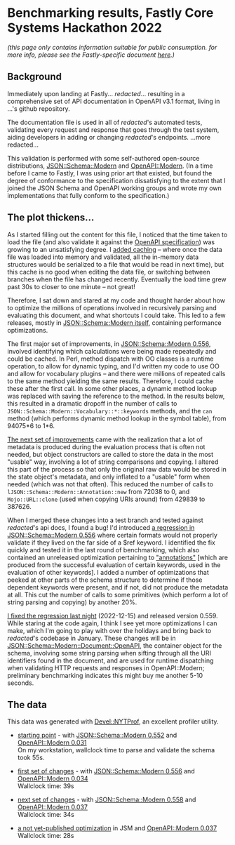 # Benchmarking results, Fastly Core Systems Hackathon 2022

_(this page only contains information suitable for public consumption. for more info, please see the
Fastly-specific document [here](https://docs.google.com/document/d/15z0zlr43IFELGfN52l9ioOn0Ek7dam_kvexamUlO2Ak/edit).)_

## Background

Immediately upon landing at Fastly... _redacted_... resulting in a comprehensive set of API documentation in OpenAPI v3.1 format, living in ...'s github repository.

The documentation file is used in all of _redacted_'s automated tests, validating every request and response that goes through the test system, aiding developers in adding or changing _redacted_'s endpoints. ...more redacted...

This validation is performed with some self-authored open-source distributions, [JSON::Schema::Modern](https://metacpan.org/pod/JSON::Schema::Modern) and [OpenAPI::Modern](https://metacpan.org/pod/OpenAPI::Modern). (In a time before I came to Fastly, I was using prior art that existed, but found the degree of conformance to the specification dissatisfying to the extent that I joined the JSON Schema and OpenAPI working groups and wrote my own implementations that fully conform to the specification.)

## The plot thickens…

As I started filling out the content for this file, I noticed that the time taken to load the file (and also validate it against the [OpenAPI specification](https://spec.openapis.org/oas/v3.1.0)) was growing to an unsatisfying degree.  I [added caching](https://github.com/karenetheridge/JSON-Schema-Modern/commit/50040a70cf) – where once the data file was loaded into memory and validated, all the in-memory data structures would be serialized to a file that would be read in next time), but this cache is no good when editing the data file, or switching between branches when the file has changed recently. Eventually the load time grew past 30s to closer to one minute – not great!

Therefore, I sat down and stared at my code and thought harder about how to optimize the millions of operations involved in recursively parsing and evaluating this document, and what shortcuts I could take. This led to a few releases, mostly in [JSON::Schema::Modern itself](https://metacpan.org/dist/JSON-Schema-Modern/changes), containing performance optimizations.

The first major set of improvements, in [JSON::Schema::Modern 0.556](https://metacpan.org/release/ETHER/JSON-Schema-Modern-0.556/changes), involved identifying which calculations were being made repeatedly and could be cached.  In Perl, method dispatch with OO classes is a runtime operation, to allow for dynamic typing, and I'd written my code to use OO and allow for vocabulary plugins – and there were millions of repeated calls to the same method yielding the same results. Therefore, I could cache these after the first call. In some other places, a dynamic method lookup was replaced with saving the reference to the method. In the results below, this resulted in a dramatic dropoff in the number of calls to `JSON::Schema::Modern::Vocabulary::*::keywords` methods, and the `can` method (which performs dynamic method lookup in the symbol table), from 94075\*6 to 1\*6.

[The next set of improvements](https://github.com/karenetheridge/JSON-Schema-Modern/commit/1a5619c871bcc450c366bc87ef8eeefebb93f612) came with the realization that a lot of metadata is produced during the evaluation process that is often not needed, but object constructors are called to store the data in the most "usable" way, involving a lot of string comparisons and copying. I altered this part of the process so that only the original raw data would be stored in the state object's metadata, and only inflated to a "usable" form when needed (which was not that often). This reduced the number of calls to `lJSON::Schema::Modern::Annotation::new` from 72038 to 0, and `Mojo::URL::clone` (used when copying URIs around) from 429839 to 387626.

When I merged these changes into a test branch and tested against _redacted_'s api docs, I found a bug! I'd introduced [a regression in JSON::Schema::Modern 0.556](https://github.com/karenetheridge/JSON-Schema-Modern/commit/5cd1dee9208ec14ccca0b97a604243787c382661) where certain formats would not properly validate if they lived on the far side of a $ref keyword. I identified the fix quickly and tested it in the last round of benchmarking, which also contained an unreleased optimization pertaining to ["annotations"](https://json-schema.org/draft/2020-12/json-schema-core.html#name-annotations) \[which are produced from the successful evaluation of certain keywords, used in the evaluation of other keywords\]. I added a number of optimizations that peeked at other parts of the schema structure to determine if those dependent keywords were present, and if not, did not produce the metadata at all. This cut the number of calls to some primitives (which perform a lot of string parsing and copying) by another 20%.

[I fixed the regression last night](https://github.com/karenetheridge/JSON-Schema-Modern/commit/0a6a83cbee524b6b9efd6899ba81edaa18a9335c) (2022-12-15) and released version 0.559. While staring at the code again, I think I see yet more optimizations I can make, which I'm going to play with over the holidays and bring back to _redacted_'s codebase in January. These changes will be in [JSON::Schema::Modern::Document::OpenAPI](https://metacpan.org/pod/JSON::Schema::Modern::Document::OpenAPI), the container object for the schema, involving some string parsing when sifting through all the URI identifiers found in the document, and are used for runtime dispatching when validating HTTP requests and responses in OpenAPI::Modern; preliminary benchmarking indicates this might buy me another 5-10 seconds.


## The data

This data was generated with [Devel::NYTProf](https://metacpan.org/pod/Devel::NYTProf), an excellent profiler utility.

* [starting point](hackathon-2022/jsm-0.552-om-0.031/nytprof) - with
[JSON::Schema::Modern 0.552](https://metacpan.org/release/ETHER/JSON-Schema-Modern-0.552/changes)
and
[OpenAPI::Modern 0.031](https://metacpan.org/release/ETHER/OpenAPI-Modern-0.031/changes)  
On my workstation, wallclock time to parse and validate the schema took 55s.

* [first set of changes](hackathon-2022/jsm-0.556-om-0.034/nytprof) - with
[JSON::Schema::Modern 0.556](https://metacpan.org/release/ETHER/JSON-Schema-Modern-0.556/changes)
and
[OpenAPI::Modern 0.034](https://metacpan.org/release/ETHER/OpenAPI-Modern-0.034/changes)  
Wallclock time: 39s

* [next set of changes](hackathon-2022/jsm-0.558-om-0.037/nytprof) - with
[JSON::Schema::Modern 0.558](https://metacpan.org/release/ETHER/JSON-Schema-Modern-0.558/changes)
and [OpenAPI::Modern 0.037](https://metacpan.org/release/ETHER/OpenAPI-Modern-0.037/changes)  
Wallclock time: 34s

* [a not yet-published optimization](hackathon-2022/jsm-0.558-plus-no-annotations-om-0.037/nytprof)
in JSM and [OpenAPI::Modern 0.037](https://metacpan.org/release/ETHER/OpenAPI-Modern-0.037/changes)  
Wallclock time: 28s

